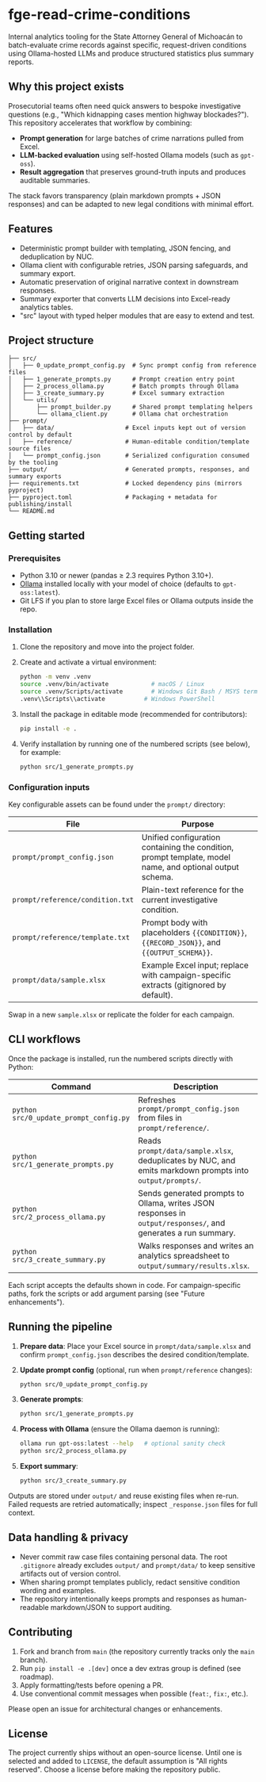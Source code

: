 # fge-read-crime-conditions

Internal analytics tooling for the State Attorney General of Michoacán to batch-evaluate crime records against specific, request-driven conditions using Ollama-hosted LLMs and produce structured statistics plus summary reports.

## Why this project exists

Prosecutorial teams often need quick answers to bespoke investigative questions (e.g., "Which kidnapping cases mention highway blockades?"). This repository accelerates that workflow by combining:

- **Prompt generation** for large batches of crime narrations pulled from Excel.
- **LLM-backed evaluation** using self-hosted Ollama models (such as `gpt-oss`).
- **Result aggregation** that preserves ground-truth inputs and produces auditable summaries.

The stack favors transparency (plain markdown prompts + JSON responses) and can be adapted to new legal conditions with minimal effort.

## Features

- Deterministic prompt builder with templating, JSON fencing, and deduplication by NUC.
- Ollama client with configurable retries, JSON parsing safeguards, and summary export.
- Automatic preservation of original narrative context in downstream responses.
- Summary exporter that converts LLM decisions into Excel-ready analytics tables.
- "src" layout with typed helper modules that are easy to extend and test.

## Project structure

```
├── src/
│   ├── 0_update_prompt_config.py  # Sync prompt config from reference files
│   ├── 1_generate_prompts.py      # Prompt creation entry point
│   ├── 2_process_ollama.py        # Batch prompts through Ollama
│   ├── 3_create_summary.py        # Excel summary extraction
│   └── utils/
│       ├── prompt_builder.py      # Shared prompt templating helpers
│       └── ollama_client.py       # Ollama chat orchestration
├── prompt/
│   ├── data/                    # Excel inputs kept out of version control by default
│   ├── reference/               # Human-editable condition/template source files
│   └── prompt_config.json       # Serialized configuration consumed by the tooling
├── output/                      # Generated prompts, responses, and summary exports
├── requirements.txt             # Locked dependency pins (mirrors pyproject)
├── pyproject.toml               # Packaging + metadata for publishing/install
└── README.md
```

## Getting started

### Prerequisites

- Python 3.10 or newer (pandas ≥ 2.3 requires Python 3.10+).
- [Ollama](https://ollama.com/) installed locally with your model of choice (defaults to `gpt-oss:latest`).
- Git LFS if you plan to store large Excel files or Ollama outputs inside the repo.

### Installation

1. Clone the repository and move into the project folder.
2. Create and activate a virtual environment:

   ```bash
   python -m venv .venv
   source .venv/bin/activate            # macOS / Linux
   source .venv/Scripts/activate        # Windows Git Bash / MSYS terminals (e.g., with Starship)
   .venv\\Scripts\\activate           # Windows PowerShell
   ```

3. Install the package in editable mode (recommended for contributors):

   ```bash
   pip install -e .
   ```

4. Verify installation by running one of the numbered scripts (see below), for example:

   ```bash
   python src/1_generate_prompts.py
   ```

### Configuration inputs

Key configurable assets can be found under the `prompt/` directory:

| File                             | Purpose                                                                                                  |
| -------------------------------- | -------------------------------------------------------------------------------------------------------- |
| `prompt/prompt_config.json`      | Unified configuration containing the condition, prompt template, model name, and optional output schema. |
| `prompt/reference/condition.txt` | Plain-text reference for the current investigative condition.                                            |
| `prompt/reference/template.txt`  | Prompt body with placeholders `{{CONDITION}}`, `{{RECORD_JSON}}`, and `{{OUTPUT_SCHEMA}}`.               |
| `prompt/data/sample.xlsx`        | Example Excel input; replace with campaign-specific extracts (gitignored by default).                    |

Swap in a new `sample.xlsx` or replicate the folder for each campaign.

## CLI workflows

Once the package is installed, run the numbered scripts directly with Python:

| Command                                | Description                                                                                                   |
| -------------------------------------- | ------------------------------------------------------------------------------------------------------------- |
| `python src/0_update_prompt_config.py` | Refreshes `prompt/prompt_config.json` from files in `prompt/reference/`.                                      |
| `python src/1_generate_prompts.py`     | Reads `prompt/data/sample.xlsx`, deduplicates by NUC, and emits markdown prompts into `output/prompts/`.      |
| `python src/2_process_ollama.py`       | Sends generated prompts to Ollama, writes JSON responses in `output/responses/`, and generates a run summary. |
| `python src/3_create_summary.py`       | Walks responses and writes an analytics spreadsheet to `output/summary/results.xlsx`.                         |

Each script accepts the defaults shown in code. For campaign-specific paths, fork the scripts or add argument parsing (see "Future enhancements").

## Running the pipeline

1. **Prepare data**: Place your Excel source in `prompt/data/sample.xlsx` and confirm `prompt_config.json` describes the desired condition/template.
2. **Update prompt config** (optional, run when `prompt/reference` changes):

   ```bash
   python src/0_update_prompt_config.py
   ```

3. **Generate prompts**:

   ```bash
   python src/1_generate_prompts.py
   ```

4. **Process with Ollama** (ensure the Ollama daemon is running):

   ```bash
   ollama run gpt-oss:latest --help   # optional sanity check
   python src/2_process_ollama.py
   ```

5. **Export summary**:

   ```bash
   python src/3_create_summary.py
   ```

Outputs are stored under `output/` and reuse existing files when re-run. Failed requests are retried automatically; inspect `_response.json` files for full context.

## Data handling & privacy

- Never commit raw case files containing personal data. The root `.gitignore` already excludes `output/` and `prompt/data/` to keep sensitive artifacts out of version control.
- When sharing prompt templates publicly, redact sensitive condition wording and examples.
- The repository intentionally keeps prompts and responses as human-readable markdown/JSON to support auditing.

## Contributing

1. Fork and branch from `main` (the repository currently tracks only the `main` branch).
2. Run `pip install -e .[dev]` once a dev extras group is defined (see roadmap).
3. Apply formatting/tests before opening a PR.
4. Use conventional commit messages when possible (`feat:`, `fix:`, etc.).

Please open an issue for architectural changes or enhancements.

## License

The project currently ships without an open-source license. Until one is selected and added to `LICENSE`, the default assumption is "All rights reserved". Choose a license before making the repository public.
